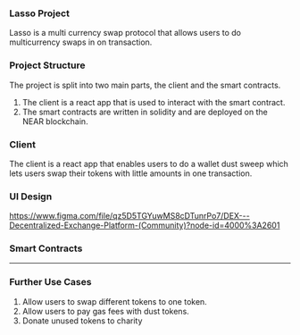 ### Lasso Project
Lasso is a multi currency swap protocol that allows users to do multicurrency swaps in on transaction.

### Project Structure
The project is split into two main parts, the client and the smart contracts. 
1. The client is a react app that is used to interact with the smart contract. 
2. The smart contracts are written in solidity and are deployed on the NEAR blockchain.

### Client
The client is a react app that enables users to do a wallet dust sweep which lets users swap their tokens with little amounts in one transaction.

### UI Design
https://www.figma.com/file/qz5D5TGYuwMS8cDTunrPo7/DEX---Decentralized-Exchange-Platform-(Community)?node-id=4000%3A2601

### Smart Contracts
---


### Further Use Cases
1. Allow users to swap different tokens to one token.
2. Allow users to pay gas fees with dust tokens.
3. Donate unused tokens to charity

